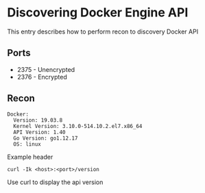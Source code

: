 # Discovering Docker Engine API

This entry describes how to perform recon to discovery Docker API

## Ports

* 2375 - Unencrypted
* 2376 - Encrypted

## Recon

```
Docker:
  Version: 19.03.8
  Kernel Version: 3.10.0-514.10.2.el7.x86_64
  API Version: 1.40
  Go Version: go1.12.17
  OS: linux
```

Example header

```
curl -Ik <host>:<port>/version
```

Use curl to display the api version
